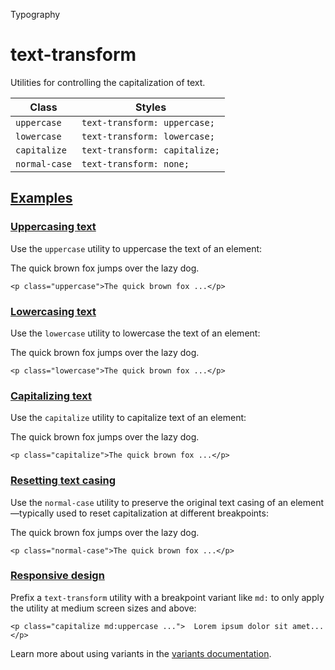 Typography

# text-transform

Utilities for controlling the capitalization of text.

| Class         | Styles                        |
| ------------- | ----------------------------- |
| `uppercase`   | `text-transform: uppercase;`  |
| `lowercase`   | `text-transform: lowercase;`  |
| `capitalize`  | `text-transform: capitalize;` |
| `normal-case` | `text-transform: none;`       |

## [Examples](#examples)

### [Uppercasing text](#uppercasing-text)

Use the `uppercase` utility to uppercase the text of an element:

The quick brown fox jumps over the lazy dog.

```
<p class="uppercase">The quick brown fox ...</p>
```

### [Lowercasing text](#lowercasing-text)

Use the `lowercase` utility to lowercase the text of an element:

The quick brown fox jumps over the lazy dog.

```
<p class="lowercase">The quick brown fox ...</p>
```

### [Capitalizing text](#capitalizing-text)

Use the `capitalize` utility to capitalize text of an element:

The quick brown fox jumps over the lazy dog.

```
<p class="capitalize">The quick brown fox ...</p>
```

### [Resetting text casing](#resetting-text-casing)

Use the `normal-case` utility to preserve the original text casing of an element—typically used to reset capitalization at different breakpoints:

The quick brown fox jumps over the lazy dog.

```
<p class="normal-case">The quick brown fox ...</p>
```

### [Responsive design](#responsive-design)

Prefix a `text-transform` utility with a breakpoint variant like `md:` to only apply the utility at medium screen sizes and above:

```
<p class="capitalize md:uppercase ...">  Lorem ipsum dolor sit amet...</p>
```

Learn more about using variants in the [variants documentation](/docs/hover-focus-and-other-states).
